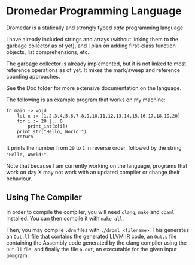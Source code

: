 # Dromedar Programming Language

Dromedar is a statically and strongly typed _safe_ programming language.

I have already included strings and arrays (without linking them to the garbage collector as of yet), and I plan on adding first-class function objects, list comprehensions, etc.

The garbage collector is already implemented, but it is not linked to most reference operations as of yet. It mixes the mark/sweep and reference counting approaches.

See the Doc folder for more extensive documentation on the language.

The following is an example program that works on my machine:

    fn main -> void
        let x := [1,2,3,4,5,6,7,8,9,10,11,12,13,14,15,16,17,18,19,20]
        for i := 20 |.. 0
            print_int(x[i])
        print_str("Hello, World!")
        return
    
It prints the number from `20` to `1` in reverse order, followed by the string `"Hello, World!"`.

Note that because I am currently working on the language, programs that work on day X may not work with an updated compiler or change their behaviour.

## Using The Compiler

In order to compile the compiler, you will need `clang`, `make` and `ocaml` installed. You can then compile it with `make all`.

Then, you may compile `.drm` files with `./droml <filename>`. This generates an `Out.ll` file that contains the generated LLVM IR code, an `Out.s` file containing the Assembly code generated by the clang compiler using the `Out.ll` file, and finally the file `a.out`, an executable for the given input program.